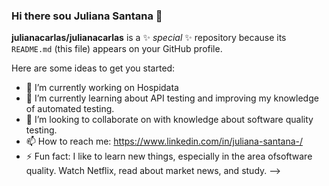 ### Hi there sou Juliana Santana 👋 
**julianacarlas/julianacarlas** is a ✨ _special_ ✨ repository because its `README.md` (this file) appears on your GitHub profile.

Here are some ideas to get you started:

- 🔭 I’m currently working on Hospidata
- 🌱 I’m currently learning about API testing and improving my knowledge of automated testing.
- 👯 I’m looking to collaborate on with knowledge about software quality testing.
- 📫 How to reach me: https://www.linkedin.com/in/juliana-santana-/ 
- ⚡ Fun fact: I like to learn new things, especially in the area of ​​software quality. Watch Netflix, read about market news, and study.
-->
